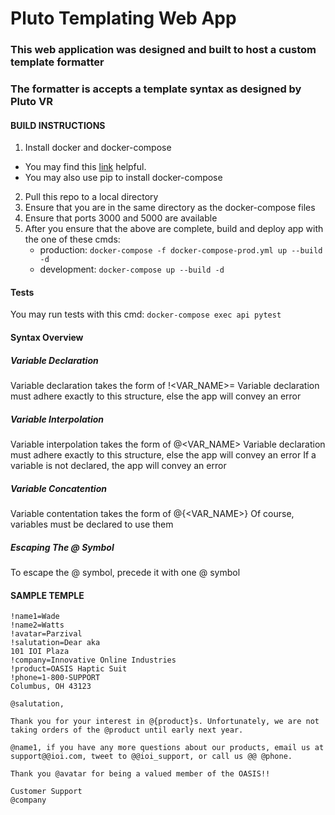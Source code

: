 # Pluto Templating Web App

### This web application was designed and built to host a custom template formatter

### The formatter is accepts a template syntax as designed by Pluto VR

#### BUILD INSTRUCTIONS

1. Install docker and docker-compose

- You may find this [link](https://www.digitalocean.com/community/tutorials/how-to-install-and-use-docker-on-ubuntu-20-04) helpful.
- You may also use pip to install docker-compose

2. Pull this repo to a local directory
3. Ensure that you are in the same directory as the docker-compose files
4. Ensure that ports 3000 and 5000 are available
5. After you ensure that the above are complete, build and deploy app with the one of these cmds:
   - production: `docker-compose -f docker-compose-prod.yml up --build -d`
   - development: `docker-compose up --build -d`

#### Tests

You may run tests with this cmd: `docker-compose exec api pytest`

#### Syntax Overview

##### Variable Declaration

Variable declaration takes the form of !<VAR_NAME>=<VALUE>
Variable declaration must adhere exactly to this structure, else the app will convey an error

##### Variable Interpolation

Variable interpolation takes the form of @<VAR_NAME>
Variable declaration must adhere exactly to this structure, else the app will convey an error
If a variable is not declared, the app will convey an error

##### Variable Concatention

Variable contentation takes the form of @{<VAR_NAME>}<TEXT>
Of course, variables must be declared to use them

##### Escaping The @ Symbol

To escape the @ symbol, precede it with one @ symbol

#### SAMPLE TEMPLE

```
!name1=Wade
!name2=Watts
!avatar=Parzival
!salutation=Dear aka
101 IOI Plaza
!company=Innovative Online Industries
!product=OASIS Haptic Suit
!phone=1-800-SUPPORT
Columbus, OH 43123

@salutation,

Thank you for your interest in @{product}s. Unfortunately, we are not taking orders of the @product until early next year.

@name1, if you have any more questions about our products, email us at support@@ioi.com, tweet to @@ioi_support, or call us @@ @phone.

Thank you @avatar for being a valued member of the OASIS!!

Customer Support
@company
```
